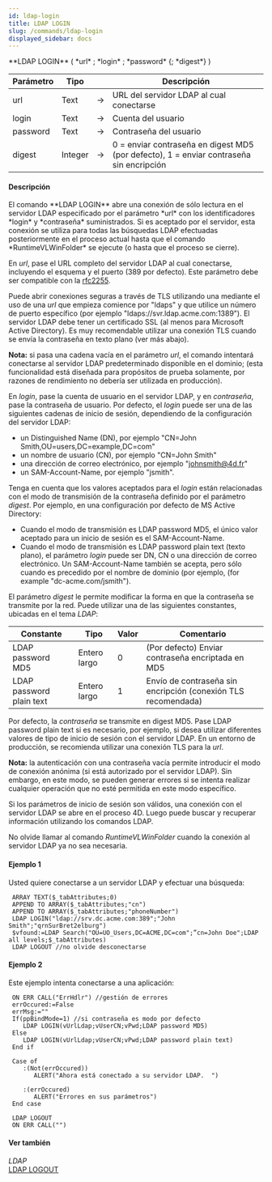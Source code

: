```yaml
---
id: ldap-login
title: LDAP LOGIN
slug: /commands/ldap-login
displayed_sidebar: docs
---
```


<!--REF #_command_.LDAP LOGIN.Syntax-->**LDAP LOGIN** ( *url* ; *login* ; *password* {; *digest*} )<!-- END REF-->
<!--REF #_command_.LDAP LOGIN.Params-->
| Parámetro | Tipo |  | Descripción |
| --- | --- | --- | --- |
| url | Text | &#8594;  | URL del servidor LDAP al cual conectarse |
| login | Text | &#8594;  | Cuenta del usuario |
| password | Text | &#8594;  | Contraseña del usuario |
| digest | Integer | &#8594;  | 0 = enviar contraseña en digest MD5 (por defecto), 1 = enviar contraseña sin encripción |

<!-- END REF-->

#### Descripción 

<!--REF #_command_.LDAP LOGIN.Summary-->El comando **LDAP LOGIN** abre una conexión de sólo lectura en el servidor LDAP especificado por el parámetro *url* con los identificadores *login* y *contraseña* suministrados.<!-- END REF--> Si es aceptado por el servidor, esta conexión se utiliza para todas las búsquedas LDAP efectuadas posteriormente en el proceso actual hasta que el comando *RuntimeVLWinFolder* se ejecute (o hasta que el proceso se cierre).

En *url*, pase el URL completo del servidor LDAP al cual conectarse, incluyendo el esquema y el puerto (389 por defecto). Este parámetro debe ser compatible con la [rfc2255](https://www.ietf.org/rfc/rfc2255.txt).   
  
Puede abrir conexiones seguras a través de TLS utilizando una mediante el uso de una *url* que empieza comience por "ldaps" y que utilice un número de puerto específico (por ejemplo "ldaps://svr.ldap.acme.com:1389"). El servidor LDAP debe tener un certificado SSL (al menos para Microsoft Active Directory). Es muy recomendable utilizar una conexión TLS cuando se envía la contraseña en texto plano (ver más abajo).

**Nota:** si pasa una cadena vacía en el parámetro *url*, el comando intentará conectarse al servidor LDAP predeterminado disponible en el dominio; (esta funcionalidad está diseñada para propósitos de prueba solamente, por razones de rendimiento no debería ser utilizada en producción).  

En *login*, pase la cuenta de usuario en el servidor LDAP, y en *contraseña*, pase la contraseña de usuario. Por defecto, el *login* puede ser una de las siguientes cadenas de inicio de sesión, dependiendo de la configuración del servidor LDAP:

* un Distinguished Name (DN), por ejemplo "CN=John Smith,OU=users,DC=example,DC=com"
* un nombre de usuario (CN), por ejemplo "CN=John Smith"
* una dirección de correo electrónico, por ejemplo "johnsmith@4d.fr"
* un SAM-Account-Name, por ejemplo "jsmith".

Tenga en cuenta que los valores aceptados para el *login* están relacionadas con el modo de transmisión de la contraseña definido por el parámetro *digest*. Por ejemplo, en una configuración por defecto de MS Active Directory:

* Cuando el modo de transmisión es LDAP password MD5, el único valor aceptado para un inicio de sesión es el SAM-Account-Name.
* Cuando el modo de transmisión es LDAP password plain text (texto plano), el parámetro *login* puede ser DN, CN o una dirección de correo electrónico. Un SAM-Account-Name también se acepta, pero sólo cuando es precedido por el nombre de dominio (por ejemplo, (for example "dc-acme.com/jsmith").

El parámetro *digest* le permite modificar la forma en que la contraseña se transmite por la red. Puede utilizar una de las siguientes constantes, ubicadas en el tema *LDAP*:

| Constante                | Tipo         | Valor | Comentario                                                    |
| ------------------------ | ------------ | ----- | ------------------------------------------------------------- |
| LDAP password MD5        | Entero largo | 0     | (Por defecto) Enviar contraseña encriptada en MD5             |
| LDAP password plain text | Entero largo | 1     | Envío de contraseña sin encripción (conexión TLS recomendada) |

Por defecto, la *contraseña* se transmite en digest MD5\. Pase LDAP password plain text si es necesario, por ejemplo, si desea utilizar diferentes valores de tipo de inicio de sesión con el servidor LDAP. En un entorno de producción, se recomienda utilizar una conexión TLS para la *url*. 

**Nota:** la autenticación con una contraseña vacía permite introducir el modo de conexión anónima (si está autorizado por el servidor LDAP). Sin embargo, en este modo, se pueden generar errores si se intenta realizar cualquier operación que no esté permitida en este modo específico.

Si los parámetros de inicio de sesión son válidos, una conexión con el servidor LDAP se abre en el proceso 4D. Luego puede buscar y recuperar información utilizando los comandos LDAP.

No olvide llamar al comando *RuntimeVLWinFolder* cuando la conexión al servidor LDAP ya no sea necesaria.

#### Ejemplo 1 

Usted quiere conectarse a un servidor LDAP y efectuar una búsqueda:

```4d
 ARRAY TEXT($_tabAttributes;0)
 APPEND TO ARRAY($_tabAttributes;"cn")
 APPEND TO ARRAY($_tabAttributes;"phoneNumber")
 LDAP LOGIN("ldap://srv.dc.acme.com:389";"John Smith";"qrnSurBret2elburg")
 $vfound:=LDAP Search("OU=UO_Users,DC=ACME,DC=com";”cn=John Doe";LDAP all levels;$_tabAttributes)
 LDAP LOGOUT //no olvide desconectarse
```

#### Ejemplo 2 

Este ejemplo intenta conectarse a una aplicación:

```4d
 ON ERR CALL("ErrHdlr") //gestión de errores
 errOccured:=False
 errMsg:=""
 If(ppBindMode=1) //si contraseña es modo por defecto
    LDAP LOGIN(vUrlLdap;vUserCN;vPwd;LDAP password MD5)
 Else
    LDAP LOGIN(vUrlLdap;vUserCN;vPwd;LDAP password plain text)
 End if
 
 Case of
    :(Not(errOccured))
       ALERT("Ahora está conectado a su servidor LDAP.  ")
 
    :(errOccured)
       ALERT("Errores en sus parámetros")
 End case
 
 LDAP LOGOUT
 ON ERR CALL("")
```

#### Ver también 

*LDAP*  
[LDAP LOGOUT](ldap-logout.md)  